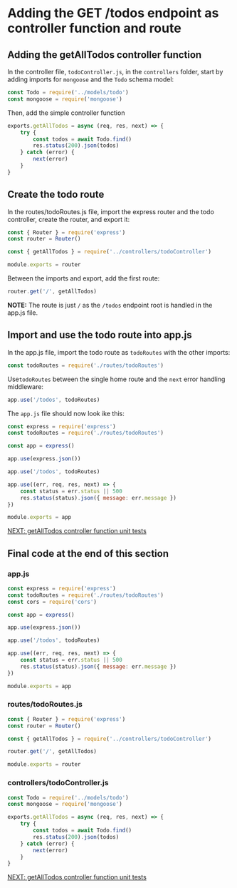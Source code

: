 # Adding the GET /todos endpoint as controller function and route

## Adding the getAllTodos controller function

In the controller file, `todoController.js`, in the `controllers` folder, start by adding imports for `mongoose` and the `Todo` schema model:

```javascript
const Todo = require('../models/todo')
const mongoose = require('mongoose')
```

Then, add the simple controller function
```javascript
exports.getAllTodos = async (req, res, next) => {
    try {
        const todos = await Todo.find()
        res.status(200).json(todos)
    } catch (error) {
        next(error)
    }
}
```

## Create the todo route

In the routes/todoRoutes.js file, import the express router and the todo controller, create the router, and export it:
```javascript
const { Router } = require('express')
const router = Router()

const { getAllTodos } = require('../controllers/todoController')

module.exports = router
```

Between the imports and export, add the first route:
```javascript
router.get('/', getAllTodos)
```

**NOTE:** The route is just `/` as the `/todos` endpoint root is handled in the app.js file.

## Import and use the todo route into app.js

In the app.js file, import the todo route as `todoRoutes` with the other imports:
```javascript
const todoRoutes = require('./routes/todoRoutes')
```

Use`todoRoutes` between the single home route and the `next` error handling middleware:
```javascript
app.use('/todos', todoRoutes)
```

The `app.js` file should now look ike this:
```javascript
const express = require('express')
const todoRoutes = require('./routes/todoRoutes')

const app = express()

app.use(express.json())

app.use('/todos', todoRoutes)

app.use((err, req, res, next) => {
    const status = err.status || 500
    res.status(status).json({ message: err.message })
})

module.exports = app
```

[NEXT: getAllTodos controller function unit tests](2c_getTodos_UnitTests.md)

## Final code at the end of this section

### app.js

```javascript
const express = require('express')
const todoRoutes = require('./routes/todoRoutes')
const cors = require('cors')

const app = express()

app.use(express.json())

app.use('/todos', todoRoutes)

app.use((err, req, res, next) => {
    const status = err.status || 500
    res.status(status).json({ message: err.message })
})

module.exports = app
```

### routes/todoRoutes.js

```javascript
const { Router } = require('express')
const router = Router()

const { getAllTodos } = require('../controllers/todoController')

router.get('/', getAllTodos)

module.exports = router
```

### controllers/todoController.js

```javascript
const Todo = require('../models/todo')
const mongoose = require('mongoose')

exports.getAllTodos = async (req, res, next) => {
    try {
        const todos = await Todo.find()
        res.status(200).json(todos)
    } catch (error) {
        next(error)
    }
}
```

[NEXT: getAllTodos controller function unit tests](2c_getTodos_UnitTests.md)